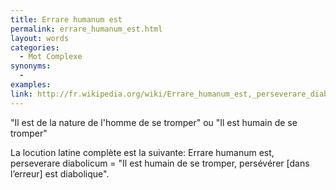 ```yaml
---
title: Errare humanum est
permalink: errare_humanum_est.html
layout: words
categories:
  - Mot Complexe
synonyms:
  - 
examples:
link: http://fr.wikipedia.org/wiki/Errare_humanum_est,_perseverare_diabolicum
---
```


"Il est de la nature de l'homme de se tromper" ou "Il est humain de se tromper"

La locution latine complète est la suivante:
Errare humanum est, perseverare diabolicum
= "Il est humain de se tromper, persévérer [dans l’erreur] est diabolique".
